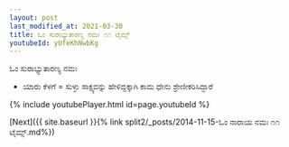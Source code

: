 ```yaml
---
layout: post
last_modified_at: 2021-03-30
title: ಓಂ ಸುರಾಭ್ಯುತಾರಣ್ಯ ನಮಃ ೧೧ ಟೈಮ್ಸ್
youtubeId: yUfeKhNwbKg
---
```

 
 
 ಓಂ ಸುರಾಭ್ಯುತಾರಣ್ಯ ನಮಃ  
 
 -  ಯಾರು ಕೆಳಗೆ = ಸುಳ್ಳು ಸಾಕ್ಷ್ಯವನ್ನು ಹೇಳಿದ್ದಕ್ಕಾಗಿ ಕಾಮ ಧೇನು ಶ್ರೇಣೀಕರಿಸಿದ್ದಾರೆ 
 
  
 
  
 
 
 
 
 
 


{% include youtubePlayer.html id=page.youtubeId %}
 
[Next]({{ site.baseurl }}{% link  split2/_posts/2014-11-15-ಓಂ ನಾರಾಯ ನಮಃ ೧೧ ಟೈಮ್ಸ್.md%})
 
